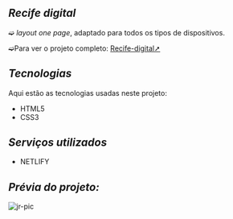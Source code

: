 ## _Recife digital_

➫ _layout one page_, adaptado para todos os tipos de dispositivos.

➫Para ver o projeto completo: [Recife-digital➚](https://recife-site.netlify.app/)

## _Tecnologias_ 

Aqui estão as tecnologias usadas neste projeto:

* HTML5
* CSS3

## _Serviços utilizados_
* NETLIFY

## _Prévia do projeto:_ 
<img align="center" alt="jr-pic"  src="https://user-images.githubusercontent.com/110427773/194071678-2164594b-58f3-490f-937c-0d9303a8cc7c.png">







 
